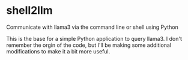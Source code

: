 # shell2llm
Communicate with llama3 via the command line or shell using Python

This is the base for a simple Python application to query llama3. I don't remember the orgin of the code, but I'll be making some additional modifications to make it a bit more useful. 

